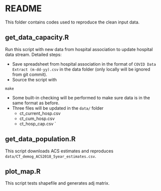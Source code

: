 # README

This folder contains codes used to reproduce the clean input data.

## get_data_capacity.R
Run this script with new data from hospital association to update hospital data stream. Detailed steps:
+ Save spreadsheet from hospital association in the format of `COVID Data Extract (m-dd-yy).csv` in the data folder (only locally will be ignored from git commit).
+ Source the script with
```
make
``` 
+ Some built-in checking will be performed to make sure data is in the same format as before.
+ Three files will be updated in the `data/` folder
    + ct_current_hosp.csv
    + ct_cum_hosp.csv
    + ct_hosp_cap.csv 
`
## get_data_population.R
This script downloads ACS estimates and reproduces `data/CT_demog_ACS2018_5year_estimates.csv`.

## plot_map.R
This script tests shapefile and generates adj matrix.
